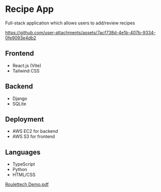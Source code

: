 # Recipe App
Full-stack application which allows users to add/review recipes


https://github.com/user-attachments/assets/7acf738d-4e1b-407b-9334-0fe9093e4db2



## Frontend
* React.js (Vite)
* Tailwind CSS

## Backend
* Django
* SQLite

## Deployment
* AWS EC2 for backend
* AWS S3 for frontend

## Languages
* TypeScript
* Python
* HTML/CSS

[Roulettech Demo.pdf](https://github.com/user-attachments/files/16352389/Roulettech.Demo.pdf)
